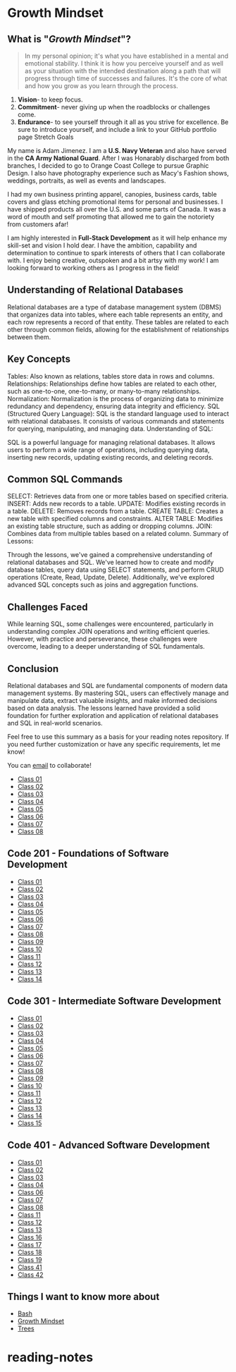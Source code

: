 # Growth Mindset

## What is "*Growth Mindset*"?

> In my personal opinion; it's what you have established in a mental and emotional stability. I think it is how you perceive yourself and as well as your situation with the intended destination along a path that will progress through time of successes and failures. It's the core of what and how you grow as you learn through the process.

1. **Vision**- to keep focus.
1. **Commitment**- never giving up when the roadblocks or challenges come.
1. **Endurance**- to see yourself through it all as you strive for excellence.
Be sure to introduce yourself, and include a link to your GitHub portfolio page
Stretch Goals

My name is Adam Jimenez. I am a **U.S. Navy Veteran** and also have served in the **CA Army National Guard**. After I was Honarably discharged from both branches, I decided to go to Orange Coast College to pursue Graphic Design. I also have photography experience such as Macy's Fashion shows, weddings, portraits, as well as events and landscapes.

I had my own business printing apparel, canopies, business cards, table covers and glass etching promotional items for personal and businesses. I have shipped products all over the U.S. and some parts of Canada. It was a word of mouth and self promoting that allowed me to gain the notoriety from customers afar!

I am highly interested in **Full-Stack Development** as it will help enhance my skill-set and vision I hold dear. I have the ambition, capability and determination to continue to spark interests of others that I can collaborate with. I enjoy being creative, outspoken and a bit artsy with my work! I am looking forward to working others as I progress in the field!

## Understanding of Relational Databases

Relational databases are a type of database management system (DBMS) that organizes data into tables, where each table represents an entity, and each row represents a record of that entity. These tables are related to each other through common fields, allowing for the establishment of relationships between them.

## Key Concepts

Tables: Also known as relations, tables store data in rows and columns.
Relationships: Relationships define how tables are related to each other, such as one-to-one, one-to-many, or many-to-many relationships.
Normalization: Normalization is the process of organizing data to minimize redundancy and dependency, ensuring data integrity and efficiency.
SQL (Structured Query Language): SQL is the standard language used to interact with relational databases. It consists of various commands and statements for querying, manipulating, and managing data.
Understanding of SQL:

SQL is a powerful language for managing relational databases. It allows users to perform a wide range of operations, including querying data, inserting new records, updating existing records, and deleting records.

## Common SQL Commands

SELECT: Retrieves data from one or more tables based on specified criteria.
INSERT: Adds new records to a table.
UPDATE: Modifies existing records in a table.
DELETE: Removes records from a table.
CREATE TABLE: Creates a new table with specified columns and constraints.
ALTER TABLE: Modifies an existing table structure, such as adding or dropping columns.
JOIN: Combines data from multiple tables based on a related column.
Summary of Lessons:

Through the lessons, we've gained a comprehensive understanding of relational databases and SQL. We've learned how to create and modify database tables, query data using SELECT statements, and perform CRUD operations (Create, Read, Update, Delete). Additionally, we've explored advanced SQL concepts such as joins and aggregation functions.

## Challenges Faced

While learning SQL, some challenges were encountered, particularly in understanding complex JOIN operations and writing efficient queries. However, with practice and perseverance, these challenges were overcome, leading to a deeper understanding of SQL fundamentals.

## Conclusion

Relational databases and SQL are fundamental components of modern data management systems. By mastering SQL, users can effectively manage and manipulate data, extract valuable insights, and make informed decisions based on data analysis. The lessons learned have provided a solid foundation for further exploration and application of relational databases and SQL in real-world scenarios.

Feel free to use this summary as a basis for your reading notes repository. If you need further customization or have any specific requirements, let me know!

You can [email](outlandico@gmail.com) to collaborate!

- [Class 01](code-102/code-102-class-01.md)
- [Class 02](code-102/code-102-class-02.md)
- [Class 03](code-102/code-102-class-03.md)
- [Class 04](code-102/code-102-class-04.md)
- [Class 05](code-102/code-102-class-05.md)
- [Class 06](code-102/code-102-class-06.md)
- [Class 07](code-102/code-102-class-07.md)
- [Class 08](code-102/code-102-class-08.md)
  
## Code 201 - Foundations of Software Development

- [Class 01](code-201/code-201-class-01.md)
- [Class 02](code-201/code-201-class-02.md)
- [Class 03](code-201/code-201-class-03.md)
- [Class 04](code-201/code-201-class-04.md)
- [Class 05](code-201/code-201-class-05.md)
- [Class 06](code-201/code-201-class-06.md)
- [Class 07](code-201/code-201-class-07.md)
- [Class 08](code-201/code-201-class-08.md)
- [Class 09](code-201/code-201-class-09.md)
- [Class 10](code-201/code-201-class-10.md)
- [Class 11](code-201/code-201-class-11.md)
- [Class 12](code-201/code-201-class-12.md)
- [Class 13](code-201/code-201-class-13.md)
- [Class 14](code-201/code-201-class-14.md)

## Code 301 - Intermediate Software Development

- [Class 01](code-301/code-301-class-01.md)
- [Class 02](code-301/code-301-class-02.md)
- [Class 03](code-301/code-301-class-03.md)
- [Class 04](code-301/code-301-class-04.md)
- [Class 05](code-301/code-301-class-05.md)
- [Class 06](code-301/code-301-class-06.md)
- [Class 07](code-301/code-301-class-07.md)
- [Class 08](code-301/code-301-class-08.md)
- [Class 09](code-301/code-301-class-09.md)
- [Class 10](code-301/code-301-class-10.md)
- [Class 11](code-301/code-301-class-11.md)
- [Class 12](code-301/code-301-class-12.md)
- [Class 13](code-301/code-301-class-13.md)
- [Class 14](code-301/code-301-class-14.md)
- [Class 15](code-301/code-301-class-15.md)

## Code 401 - Advanced Software Development

- [Class 01](code-401/code-401-class-01.md)
- [Class 02](code-401/code-401-class-02.md)
- [Class 03](code-401/code-401-class-03.md)
- [Class 04](code-401/code-401-class-04.md)
- [Class 06](code-401/code-401-class-06.md)
- [Class 07](code-401/code-401-class-07.md)
- [Class 08](code-401/code-401-class-08.md)
- [Class 11](code-401/code-401-class-11.md)
- [Class 12](code-401/code-401-class-12.md)
- [Class 13](code-401/code-401-class-13.md)
- [Class 16](code-401/code-401-class-16.md)
- [Class 17](code-401/code-401-class-17.md)
- [Class 18](code-401/code-401-class-18.md)
- [Class 19](code-401/code-401-class-19.md)
- [Class 41](code-401/code-401-class-41.md)
- [Class 42](code-401/code-401-class-42.md)

## Things I want to know more about

- [Bash](code-401/bash.md)
- [Growth Mindset](code-401/prep-growth-mindset.md)
- [Trees](trees.md)
# reading-notes
